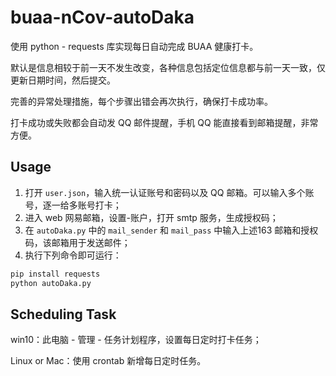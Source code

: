 # buaa-nCov-autoDaka

使用 python - requests 库实现每日自动完成 BUAA 健康打卡。

默认是信息相较于前一天不发生改变，各种信息包括定位信息都与前一天一致，仅更新日期时间，然后提交。

完善的异常处理措施，每个步骤出错会再次执行，确保打卡成功率。

打卡成功或失败都会自动发 QQ 邮件提醒，手机 QQ 能直接看到邮箱提醒，非常方便。



## Usage

1. 打开 ```user.json```，输入统一认证账号和密码以及 QQ 邮箱。可以输入多个账号，逐一给多账号打卡；
2. 进入 web 网易邮箱，设置-账户，打开 smtp 服务，生成授权码；
3. 在 ```autoDaka.py``` 中的 ```mail_sender``` 和 ```mail_pass``` 中输入上述163 邮箱和授权码，该邮箱用于发送邮件；
4. 执行下列命令即可运行：

```bash
pip install requests
python autoDaka.py
```



## Scheduling Task

win10：此电脑 - 管理 - 任务计划程序，设置每日定时打卡任务；

Linux or Mac：使用 crontab 新增每日定时任务。